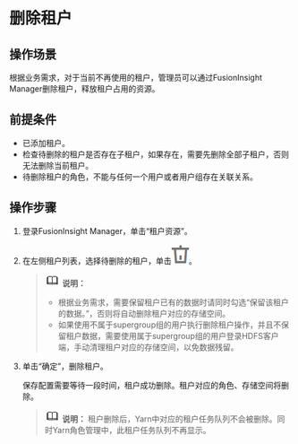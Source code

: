 # 删除租户<a name="admin_guide_000124"></a>

## 操作场景<a name="zh-cn_topic_0263899503_sb40d36a9d6984571ac9f09e9100cab50"></a>

根据业务需求，对于当前不再使用的租户，管理员可以通过FusionInsight Manager删除租户，释放租户占用的资源。

## 前提条件<a name="zh-cn_topic_0263899503_sa417b581224843249497646ceab9ed5e"></a>

-   已添加租户。
-   检查待删除的租户是否存在子租户，如果存在，需要先删除全部子租户，否则无法删除当前租户。
-   待删除租户的角色，不能与任何一个用户或者用户组存在关联关系。

## 操作步骤<a name="zh-cn_topic_0263899503_section749921003711"></a>

1.  登录FusionInsight Manager，单击“租户资源”。
2.  在左侧租户列表，选择待删除的租户，单击![](figures/zh-cn_image_0263899393.png)。

    >![](public_sys-resources/icon-note.gif) **说明：** 
    >-   根据业务需求，需要保留租户已有的数据时请同时勾选“保留该租户的数据。”，否则将自动删除租户对应的存储空间。
    >-   如果使用不属于supergroup组的用户执行删除租户操作，并且不保留租户数据，需要使用属于supergroup组的用户登录HDFS客户端，手动清理租户对应的存储空间，以免数据残留。

3.  单击“确定”，删除租户。

    保存配置需要等待一段时间，租户成功删除。租户对应的角色、存储空间将删除。

    >![](public_sys-resources/icon-note.gif) **说明：** 
    >租户删除后，Yarn中对应的租户任务队列不会被删除。同时Yarn角色管理中，此租户任务队列不再显示。


